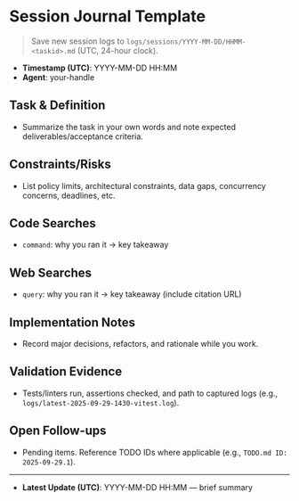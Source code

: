# Session Journal Template

> Save new session logs to `logs/sessions/YYYY-MM-DD/HHMM-<taskid>.md` (UTC, 24-hour clock).

- **Timestamp (UTC)**: YYYY-MM-DD HH:MM
- **Agent**: your-handle

## Task & Definition
- Summarize the task in your own words and note expected deliverables/acceptance criteria.

## Constraints/Risks
- List policy limits, architectural constraints, data gaps, concurrency concerns, deadlines, etc.

## Code Searches
- `command`: why you ran it → key takeaway

## Web Searches
- `query`: why you ran it → key takeaway (include citation URL)

## Implementation Notes
- Record major decisions, refactors, and rationale while you work.

## Validation Evidence
- Tests/linters run, assertions checked, and path to captured logs (e.g., `logs/latest-2025-09-29-1430-vitest.log`).

## Open Follow-ups
- Pending items. Reference TODO IDs where applicable (e.g., `TODO.md ID: 2025-09-29.1`).

---
- **Latest Update (UTC)**: YYYY-MM-DD HH:MM — brief summary
